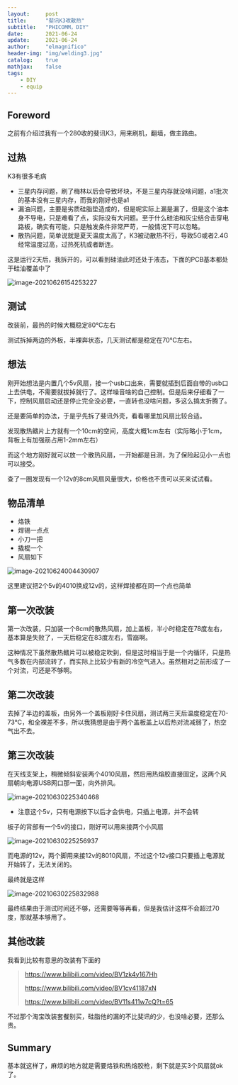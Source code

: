 ```yaml
---
layout:     post
title:      "斐讯K3改散热"
subtitle:   "PHICOMM，DIY"
date:       2021-06-24
update:     2021-06-24
author:     "elmagnifico"
header-img: "img/welding3.jpg"
catalog:    true
mathjax:    false
tags:
    - DIY
    - equip
---
```


## Foreword

之前有介绍过我有一个280收的斐讯K3，用来刷机，翻墙，做主路由。



## 过热

K3有很多毛病

- 三星内存问题，刷了梅林以后会导致坏块，不是三星内存就没啥问题，a1批次的基本没有三星内存，而我的刚好也是a1
- 漏油问题，主要是劣质硅脂垫造成的，但是呢实际上漏是漏了，但是这个油本身不导电，只是难看了点，实际没有大问题。至于什么硅油和灰尘结合击穿电路板，确实有可能，只是触发条件非常严苛，一般情况下可以忽略。
- 散热问题，简单说就是夏天温度太高了，K3被动散热不行，导致5G或者2.4G经常温度过高，过热死机或者断连。



这是运行2天后，我拆开的，可以看到硅油此时还处于液态，下面的PCB基本都处于硅油覆盖中了

![image-20210626154253227](https://i.loli.net/2021/06/26/2HFZC1xzyUKJ6AL.png)



## 测试

改装前，最热的时候大概稳定80℃左右

测试拆掉两边的外板，半裸奔状态，几天测试都是稳定在70℃左右。



## 想法

刚开始想法是内置几个5v风扇，接一个usb口出来，需要就插到后面自带的usb口上去供电，不需要就拔掉就行了。这样噪音啥的自己控制。但是后来仔细看了一下，控制风扇启动还是停止完全没必要，一直转也没啥问题，多这么搞太折腾了。

还是要简单的办法，于是乎先拆了斐讯外壳，看看哪里加风扇比较合适。

发现散热鳍片上方就有一个10cm的空间，高度大概1cm左右（实际略小于1cm，背板上有加强筋占用1-2mm左右）

而这个地方刚好就可以放一个散热风扇，一开始都是目测，为了保险起见小一点也可以接受。

查了一圈发现有一个12v的8cm风扇风量很大，价格也不贵可以买来试试看。



## 物品清单

- 烙铁
- 焊锡一点点
- 小刀一把
- 撬棍一个
- 风扇如下

![image-20210624004430907](https://i.loli.net/2021/06/24/jnUXfRwSuxH8zIg.png)

这里建议把2个5v的4010换成12v的，这样焊接都在同一个点也简单



## 第一次改装

第一次改装，只加装一个8cm的散热风扇，加上盖板，半小时稳定在78度左右，基本算是失败了，一天后稳定在83度左右，雪崩啊。

这种情况下虽然散热鳍片可以被稳定吹到，但是这时相当于是一个内循环，只是热气多数在内部流转了，而实际上比较少有新的冷空气进入。虽然相对之前形成了一个对流，可还是不够啊。



## 第二次改装

去掉了半边的盖板，由另外一个盖板刚好卡住风扇，测试两三天后温度稳定在70-73℃，和全裸差不多，所以我猜想是由于两个盖板盖上以后热对流减弱了，热空气出不去。



## 第三次改装

在天线支架上，稍微倾斜安装两个4010风扇，然后用热熔胶直接固定，这两个风扇朝向电源USB网口那一面，向外排风。

![image-20210630225340468](https://i.loli.net/2021/06/30/LQVpUDTdnzBG6Ri.png)



- 注意这个5v，只有电源按下以后才会供电，只插上电源，并不会转

板子的背部有一个5v的接口，刚好可以用来接两个小风扇

![image-20210630225256937](https://i.loli.net/2021/06/30/cKedFIJbAnOWB1s.png)

而电源的12v，两个脚用来接12v的8010风扇，不过这个12v接口只要插上电源就开始转了，无法关闭的。

最终就是这样

![image-20210630225832988](https://i.loli.net/2021/06/30/UcabyDt1qXk3Tl5.png)



最终结果由于测试时间还不够，还需要等等再看，但是我估计这样不会超过70度，那就基本够用了。



## 其他改装

我看到比较有意思的改装有下面的

>https://www.bilibili.com/video/BV1zk4y167Hh
>
>https://www.bilibili.com/video/BV1cv41187xN
>
>https://www.bilibili.com/video/BV11s411w7cQ?t=65

不过那个淘宝改装套餐别买，硅脂他的漏的不比斐讯的少，也没啥必要，还那么贵。



## Summary

基本就这样了，麻烦的地方就是需要烙铁和热熔胶枪，剩下就是买3个风扇就ok了。